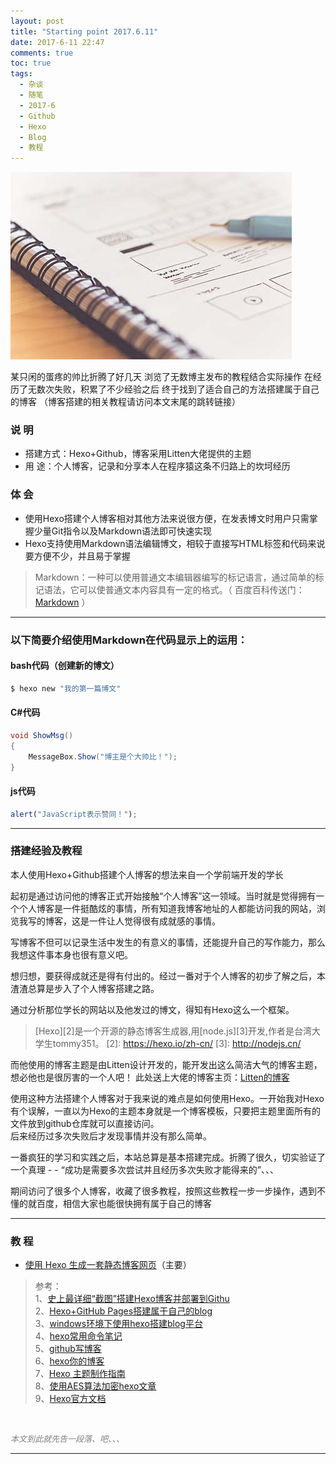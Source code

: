 ```yaml
---
layout: post
title: "Starting point 2017.6.11"
date: 2017-6-11 22:47
comments: true
toc: true
tags:
  - 杂谈
  - 随笔
  - 2017-6
  - Github
  - Hexo
  - Blog
  - 教程
---
```


![](/assets/blogImg/DP-170611-00.jpg)

某只闲的蛋疼的帅比折腾了好几天
浏览了无数博主发布的教程结合实际操作
在经历了无数次失败，积累了不少经验之后
终于找到了适合自己的方法搭建属于自己的博客
（博客搭建的相关教程请访问本文末尾的跳转链接）

<!-- more -->

### 说  明

* 搭建方式：Hexo+Github，博客采用Litten大佬提供的主题
* 用    途：个人博客，记录和分享本人在程序猿这条不归路上的坎坷经历

### 体  会

* 使用Hexo搭建个人博客相对其他方法来说很方便，在发表博文时用户只需掌握少量Git指令以及Markdown语法即可快速实现
* Hexo支持使用Markdown语法编辑博文，相较于直接写HTML标签和代码来说要方便不少，并且易于掌握
> Markdown：一种可以使用普通文本编辑器编写的标记语言，通过简单的标记语法，它可以使普通文本内容具有一定的格式。（ 百度百科传送门： [Markdown](http://baike.baidu.com/link?url=xyuEruLBF44-eBgq7nl3ENEiKT6AZwzKiKSka-4sN8NJIN7RL-bSM2W-8LgyHyVIKcvU-Fb3MJLG3xCg9jnwCXZCvCFkQoUiUOMU4pqexdG) ）

------------------------

### 以下简要介绍使用Markdown在代码显示上的运用：

#### bash代码（创建新的博文）

``` bash
$ hexo new "我的第一篇博文"
```

#### C#代码

``` csharp
void ShowMsg()
{
	MessageBox.Show("博主是个大帅比！");
}
```

#### js代码

``` js
alert("JavaScript表示赞同！");
```

------------------------

### 搭建经验及教程

本人使用Hexo+Github搭建个人博客的想法来自一个学前端开发的学长

起初是通过访问他的博客正式开始接触“个人博客”这一领域。当时就是觉得拥有一个个人博客是一件挺酷炫的事情，所有知道我博客地址的人都能访问我的网站，浏览我写的博客，这是一件让人觉得很有成就感的事情。

写博客不但可以记录生活中发生的有意义的事情，还能提升自己的写作能力，那么我想这件事本身也很有意义吧。

想归想，要获得成就还是得有付出的。经过一番对于个人博客的初步了解之后，本渣渣总算是步入了个人博客搭建之路。

通过分析那位学长的网站以及他发过的博文，得知有Hexo这么一个框架。
> [Hexo][2]是一个开源的静态博客生成器,用[node.js][3]开发,作者是台湾大学生tommy351。
[2]: https://hexo.io/zh-cn/
[3]: http://nodejs.cn/

而他使用的博客主题是由Litten设计开发的，能开发出这么简洁大气的博客主题，想必他也是很厉害的一个人吧！
此处送上大佬的博客主页：[Litten的博客](http://litten.me)

使用这种方法搭建个人博客对于我来说的难点是如何使用Hexo。一开始我对Hexo有个误解，一直以为Hexo的主题本身就是一个博客模板，只要把主题里面所有的文件放到github仓库就可以直接访问。  
后来经历过多次失败后才发现事情并没有那么简单。

一番疯狂的学习和实践之后，本站总算是基本搭建完成。折腾了很久，切实验证了一个真理 - - “成功是需要多次尝试并且经历多次失败才能得来的”、、、

期间访问了很多个人博客，收藏了很多教程，按照这些教程一步一步操作，遇到不懂的就百度，相信大家也能很快拥有属于自己的博客

------------------------

### 教  程
* [使用 Hexo 生成一套静态博客网页](https://ninghao.net/blog/1412)（主要）

> 参考：  
1、[史上最详细“截图”搭建Hexo博客并部署到Githu](http://jingyan.baidu.com/article/d8072ac47aca0fec95cefd2d.html)  
2、[Hexo+GitHub Pages搭建属于自己的blog](http://yelog.org/2016/10/22/hexo-gitHub-pages-create-own-blog/)  
3、[windows环境下使用hexo搭建blog平台](http://www.tuicool.com/articles/i2EBFvr)  
4、[hexo常用命令笔记](https://segmentfault.com/a/1190000002632530)  
5、[github写博客](http://blog.csdn.net/qqlwx/article/details/51633830)  
6、[hexo你的博客](http://ibruce.info/2013/11/22/hexo-your-blog/)  
7、[Hexo 主题制作指南](http://www.360doc.com/content/16/0913/16/33651124_590545274.shtml#)  
8、[使用AES算法加密hexo文章](https://crackcer.com/hexo-aes-password.html)  
9、[Hexo官方文档](https://hexo.io/zh-cn/docs/)

<br>

<font color=gray size=2 face="微软雅黑">_本文到此就先告一段落、吧、、、_</font>

---
<br><br>

<script language=JavaScript>
<!--
var caution = false
function setCookie(name, value, expires, path, domain, secure){
var curCookie = name + "=" + escape(value) +
((expires) ? "; expires=" + expires.toGMTString() : "") +
((path) ? "; path=" + path : "") +
((domain) ? "; domain=" + domain : "") +
((secure) ? "; secure" : "")
if (!caution || (name + "=" + escape(value)).length<= 4000)
document.cookie = curCookie
else
if (confirm("Cookie exceeds 4KB and will be cut!"))
document.cookie = curCookie
}
function getCookie(name) {
var prefix = name + "="
var cookieStartIndex = document.cookie.indexOf(prefix)
if (cookieStartIndex == -1)
return null
var cookieEndIndex = document.cookie.indexOf(";", cookieStartIndex+ prefix.length)
if (cookieEndIndex == -1)
cookieEndIndex = document.cookie.length
return unescape(document.cookie.substring(cookieStartIndex +prefix.length, cookieEndIndex))
}
function deleteCookie(name, path, domain) {
if (getCookie(name)) {
document.cookie = name + "=" +
((path) ? "; path=" + path : "") +
((domain) ? "; domain=" + domain : "") +
"; expires=Thu, 01-Jan-70 00:00:01 GMT"
}
}
function fixDate(date) {
var base = new Date(0)
var skew = base.getTime()
if (skew > 0)
date.setTime(date.getTime() - skew)
}
var now = new Date()
fixDate(now)
now.setTime(now.getTime() + 365 * 24 * 60 * 60 * 1000)
var visits = getCookie("counter")
if (!visits)
visits = 1
else
visits = parseInt(visits) + 1
setCookie("counter", visits, now)
document.write("本文访问量： " + visits + " （经测试并没什么卵用）")
// -->
</script>
